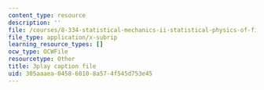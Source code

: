 ```yaml
---
content_type: resource
description: ''
file: /courses/8-334-statistical-mechanics-ii-statistical-physics-of-fields-spring-2014/305aaaea045860108a574f545d753e45_Rv1UBrGVGFk.srt
file_type: application/x-subrip
learning_resource_types: []
ocw_type: OCWFile
resourcetype: Other
title: 3play caption file
uid: 305aaaea-0458-6010-8a57-4f545d753e45
---
```

